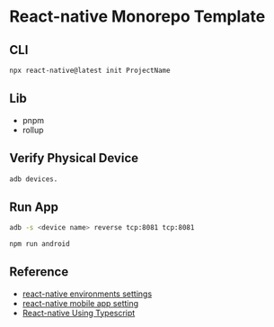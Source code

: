 # React-native Monorepo Template

## CLI

```sh
npx react-native@latest init ProjectName
```

## Lib

- pnpm
- rollup

## Verify Physical Device

```sh
adb devices.
```

## Run App

```sh
adb -s <device name> reverse tcp:8081 tcp:8081

npm run android
```

## Reference

- <a href="https://reactnative.dev/docs/set-up-your-environment?platform=android"> react-native environments settings
- <a href="https://reactnative.dev/docs/set-up-your-environment?platform=android"> react-native mobile app setting </a>
- <a href="https://reactnative.dev/docs/typescript"> React-native Using Typescript </a>
